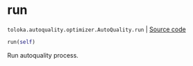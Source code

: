 # run
`toloka.autoquality.optimizer.AutoQuality.run` | [Source code](https://github.com/Toloka/toloka-kit/blob/v1.2.0/src/autoquality/optimizer.py#L311)

```python
run(self)
```

Run autoquality process.

